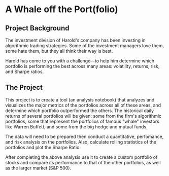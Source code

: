 # A Whale off the Port(folio)

## Project Background
The investment division of Harold's company has been investing in algorithmic trading strategies. Some of the investment managers love them, some hate them, but they all think their way is best.

Harold has come to you with a challenge—to help him determine which portfolio is performing the best across many areas: volatility, returns, risk, and Sharpe ratios.

## The Project
This project is to create a tool (an analysis notebook) that analyzes and visualizes the major metrics of the portfolios across all of these areas, and determine which portfolio outperformed the others. The historical daily returns of several portfolios will be given: some from the firm's algorithmic portfolios, some that represent the portfolios of famous "whale" investors like Warren Buffett, and some from the big hedge and mutual funds.

The data will need to be prepared then conduct a quantitative, perfomance, and risk analysis on the portfolios.  Also, calculate rolling statistics of the portfolios and plot the Sharpe Ratio.

After completing the above analysis use it to create a custom portfolio of stocks and compare its performance to that of the other portfolios, as well as the larger market (S&P 500).